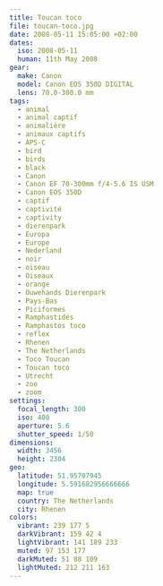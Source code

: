 ```yaml
---
title: Toucan toco
file: toucan-toco.jpg
date: 2008-05-11 15:05:00 +02:00
dates:
  iso: 2008-05-11
  human: 11th May 2008
gear:
  make: Canon
  model: Canon EOS 350D DIGITAL
  lens: 70.0-300.0 mm
tags:
  - animal
  - animal captif
  - animalière
  - animaux captifs
  - APS-C
  - bird
  - birds
  - black
  - Canon
  - Canon EF 70-300mm f/4-5.6 IS USM
  - Canon EOS 350D
  - captif
  - captivité
  - captivity
  - dierenpark
  - Europa
  - Europe
  - Nederland
  - noir
  - oiseau
  - Oiseaux
  - orange
  - Ouwehands Dierenpark
  - Pays-Bas
  - Piciformes
  - Ramphastidés
  - Ramphastos toco
  - reflex
  - Rhenen
  - The Netherlands
  - Toco Toucan
  - Toucan toco
  - Utrecht
  - zoo
  - zoom
settings:
  focal_length: 300
  iso: 400
  aperture: 5.6
  shutter_speed: 1/50
dimensions:
  width: 3456
  height: 2304
geo:
  latitude: 51.95707945
  longitude: 5.591682956666666
  map: true
  country: The Netherlands
  city: Rhenen
colors:
  vibrant: 239 177 5
  darkVibrant: 159 42 4
  lightVibrant: 141 189 233
  muted: 97 153 177
  darkMuted: 51 88 109
  lightMuted: 212 211 163
---
```



